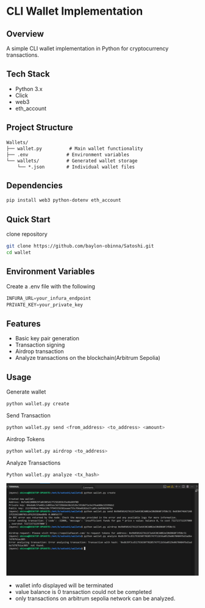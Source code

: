 # CLI Wallet Implementation

## Overview
A simple CLI  wallet implementation in Python for cryptocurrency transactions.

## Tech Stack
- Python 3.x
- Click
- web3
- eth_account

## Project Structure
```
Wallets/
├── wallet.py          # Main wallet functionality
├── .env              # Environment variables
└── wallets/          # Generated wallet storage
    └── *.json        # Individual wallet files
```
## Dependencies
```bash
pip install web3 python-dotenv eth_account
```

## Quick Start

clone repository

```bash
git clone https://github.com/baylon-obinna/Satoshi.git
cd wallet 
```

## Environment Variables

Create a .env file with the following

```python
INFURA_URL=your_infura_endpoint
PRIVATE_KEY=your_private_key
```

## Features

- Basic key pair generation
- Transaction signing
- Airdrop transaction
- Analyze transactions on the blockchain(Arbitrum Sepolia)

## Usage

Generate wallet

```python
python wallet.py create
```

Send Transaction

```python
python wallet.py send <from_address> <to_address> <amount>
```

Airdrop Tokens

```python
python wallet.py airdrop <to_address>
```

Analyze Transactions

```python
Python wallet.py analyze <tx_hash>
```

![alt text](<Screenshot (230).png>)

- wallet info displayed will be terminated
- value balance is 0 transaction could not be completed
- only transactions on arbitrum sepolia network can be analyzed.

